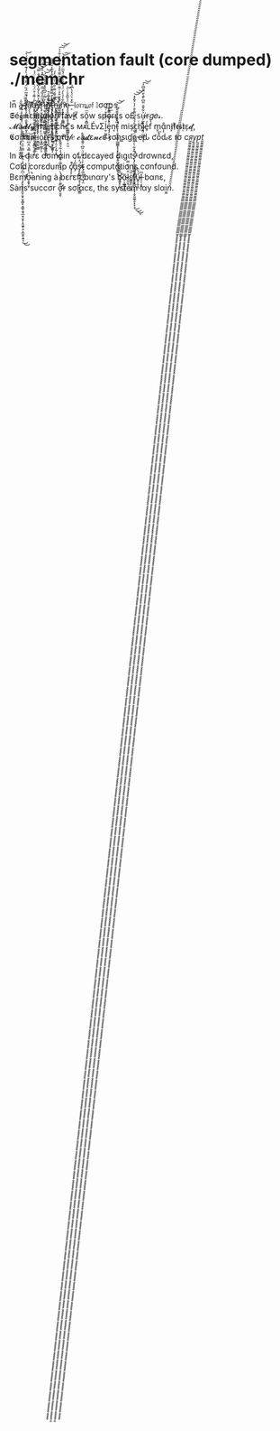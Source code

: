 # segmentation fault (core dumped) ./memchr

In̈̅ a̪̋̍ ̶̬̓́̎̈l̸̡̨̧̛͈̞̦̣̮̬͙̰̰̝̮͕͈͚̫̮͆̊́͊̅̈́̏̈́̋̆͛̒́̀̓́͊̌̌̈́͊́͛͝a̸̛̤̗̖̖͝b̶̧̡̧̧̧̙̬͕͖͉̞̖̻͉̘͈͓̙͈͙̭̻̰͙͚̑͑͌͑̊̈́̈̀̒̀͑̇̈́̉͘̕ͅͅȳ̵̢͉͓͎̼̣͖͉̙͇̦̯̗̩̏̓̑̌̀̓͂̓͆͊̊͆͋̐̿̕̚̕͝͝͝͠r̷̢̡̛̮̣͔̯̺͍̠͔̼̈́̅̏̓̏̒̅̑̿̍̂̓̇͊̽̏̀͒̃͑̈́͘̚͘͠ͅi̴̩̮̥̗̪̘̟͍̳͖̙̦͇̫̺̩̩̭̺̦̻̱̪̦̻̝̓̿͗̋͆̂̄̽͛͗̾͛̅́͝͝ͅn̸̨̹̩̙̳̱̘͕̙̖̣̙̖̳̺̜͓͚͕̥̝̫̆̒́̉͜͜ͅť̴̡̡̢̢̨̛̥̘̠͉̭̩̰̘̜̱̦̠̣̮͖̖̮̖̯͖̥̗̌̓͐̿̂͊͊̓̍̌̇̉̋̾̆̅̒̄͆͂̂͑̕͘h̶̨̢̛̳̟͈̺̤͍̣͇̜̙̙̝̙̙̲̳̮̲̜͎̤̜͎̰̹̙͐̃̋͌́̿̇̐̋̇͛̊́̓́̕͜ͅi̸̳̰̼̻̻̔̂̆͒̊͑͌̈́̽͊̀͒͂̋̆̽̉̓͐͆͛̓͋̍͛̚͠͝͝ͅņ̷̙̭͉̦͉̹̳͇̣͂͋̍̉̀̓̈́͐͑̋̓̾̈́̌̅̈́̎̉̐̎́̕͘̕͜͝͠ȩ̵̧͈̺͍̲͔͙̞̞̜̙̳̻̻̣͖̦̼̦̩̤̮̈́͐̅̂̉̍̀͝ ̶͔̐̽͛̈́̒̔͆́ 𝔩𝔬𝔯𝔫 𝔬𝔣 𝕝σσ𝕡𝕤, \
𝕾é𝖌𝖒ε𝖓𝖙α𝖙i̴̫̒͆̆͌̏̿̍͆̒̄̚ǫ̸̫̮̩̼͓͉͙̞̪̳̪̼̒̔͑̊̆͗̀̀́͜ͅn̴̡̨̲͖̜̠̯̝̖̤̮̹̪̎͗̎ͅ fav̓l̵͍ť̈ sǒ̠̭̻͕ͫ̿͑w spo͎͎̿rεs o£ 𝕤u̶̦̰̞͕̣̺̞̘̜̺̼̼͎͎͐͋̌̐̈̋͆̀͊̀̆̈̄̎͆̓͘͠͝𝕣𝑔𝑒𝓈. \
𝓜à𝓭𝓵𝔂 memchr's ᴍᴀʟÉᴠΣl̫̜̰͖̖̪ͮͥ͊͐͒ͬ̇ͨ͢͡ͅe̡̡̝̦̭̤̗ͮ̽̉̂ͩ͗͢͞n͔t̵̨̛̹̯̟͉̳̩̲̻͇͓̞͙̙̘͓̼̝͍͖̞͇͉͖̥̦̏̓̄̓́̌̆̽̆̇̆̕̚͜͝͝ͅͅͅ mișc̞̥h̛̠ͬi͓͊e̥̍́f̔ m̬͟ͅα͎̖̐n𝖎̩̖͘𝖋͌𝖊𝖘𝖙͔ͯε̩𝓭̛̜̯, \
𝕮σŗ̸̡̢͔̙̭͕̲̠̃͛̾͌̾̈́̽̓̍͒̇̃̓͜͝͠͠𝖗𝖚𝖕ț̶̢͚̘̮̩̤̊ͭ̆̓̋́̾̋͑͋͊ͥͦ͜͝͠i̮̻̣͈̫͇̔ͨ̓͊ͯo̧̘̻̤̳̗͎ͪ̒ͮ̓̽̈ͩ͟͡n̷͕̠͖̝̭̞̘͔͇͋̔̈́͐̊̽͐̔͑̈́ͤͦ͛͝͠͡͡ͅ'𝖘 ç𝖗υ𝓁𝑒 𝓬ä𝓭ε𝓷𝓬ε 𝖈σɳʂιɠɳҽԃ ƈōԃε 𝖙σ c*я̰̰̰̰̰̰̰̰̰̰̰̰̰̰̰̰̰̰̰̰̰̰̰̰̰̰̰̰̰̰̰̰̰̰̰̰̰̰̰̰̲̲̲̲̲̲̲̲̲̲̲̲̲̲̲̲̲̲̲̲̲̲̲̲̲̲̲̲̲̲̥̥̥̥̥̥̥̥̥̥̥̥̥̥̥̥̥̥̥̥̥̥̥̥̥̥̥̥̥̥̥̥̥̥̥̥̥̥̥̥̥̥̥̥̥̥̥̥̥̥̥̥̥̥̥̥̥̥̥̥̥̥̥̥̥̥̥̥̥̥̥̥̥̥̥̥̥̥̥̥̥̥̥̥̥̥̥̥̥̥̥̥̥̥̥̥̥̥̥̥̥̥̥̥̥̥̥̥̥̥̥̥̥̥̥̥̥̥̥̥̥̥̥̥̥̥̥̥̥̥̥̥̥̥̥̥̥̥̥̥̥̥̥̥̥̥̥̥̥̥̥̥̥̥̥̥̥̥̥̥̥̥̥̥̥̥̥̥̥̥̥̥̥̥̥̥̥̥̥̥̥̥̥̥̥̥̥̥̥̥̥̥̥̥̥̥̥̥̥̥̥̥̥̥̥̥̥̥̥̥̥̥̥̥̥̥̥̥̥̥̥̥̥̥̥̥̥̥̥̥̥̥̥̥̥̥̥̥̥̥̥̥̥̥̥̥̥̥̥̥̥̥̥̥̥̥̥̥̥̥̥̥̥̥̥̥̥̥̥̥̥̥̥̥̥̥̥̥̥̥̥̥̥̥̥̥̥̥̥̥̥̥̥̥̥̥̥̥̥̥̥̥̥̥̥̥̥̥̥̥̥̥̥̥̥̥̥̥̥̥̥̥̥̥̥̥̥̥̥̥̥̥̥̥̥̥̥̥̥̥̥̥̥̥̥̥̥̥̥̥̥̥̥̥̥̥̥̥̥̥̥̥̥̥̥̥̥̥̥̥̥̥̥̥̥̥̥̥̥̥̥̥̥̥̥̥̥̥̥̥̥̥̥̥̥̥̥̥̥̥̥̥̥̥̥̥̥̥̥̥̥̥̥̥̥̥̥̥̥̥̥̥̥̥̥̥̥̥̥̥̥̥̥̥̥̥̥̥̥̥̥̥̥̥̥̥̥̥̥̥̥̥̥̥̥̥̥̥̥̥̥̥̥̥̥̥̥̥̥̥̥̥̥̥̥̥̥̥̥̥̥̥̥̥̥̥̥̥̥̥̥̥̥̥̥̥̥̥̥̥̥̥̥̥̥̥̥̥̥̥̥̥̥̥̥̥̥̥̥̥̥̥̥̥̥̥̥̥̥̥̥̥̥̥̥̥̥̥̥̥̥̥̥̥̥̥̥̥̥̥̥̥̥̥̥̥̥̥̥̥̥̥̥̥̥̥̥̥̥̥̥̥̥̥̥̥̥̥̥̥̥̥̥̥̥̥̥̥̥̥̥̥̥̥̥̥̥̥̥̥̥̥̥̥̥̥̥̥̥̥̥̥̥̥̥̥̥̥̥̥̥̥̥̥̥̥̥̥̥̥̥̥̥̥̥̥̥̥̥̥̥̥̥̥̥̥̥̥̥̥̥̥̥̥̥̥̥̥̥̥̥y̰̰̰̰̰̰̰̰̰̰̰̰̰̰̰̰̰̰̰̰̰̰̰̰̰̰̰̰̰̰̰̰̰̰̰̰̰̰̰̰̲̲̲̲̲̲̲̲̲̲̲̲̲̲̲̲̲̲̲̲̲̲̲̲̲̲̲̲̲̲̥̥̥̥̥̥̥̥̥̥̥̥̥̥̥̥̥̥̥̥̥̥̥̥̥̥̥̥̥̥̥̥̥̥̥̥̥̥̥̥̥̥̥̥̥̥̥̥̥̥̥̥̥̥̥̥̥̥̥̥̥̥̥̥̥̥̥̥̥̥̥̥̥̥̥̥̥̥̥̥̥̥̥̥̥̥̥̥̥̥̥̥̥̥̥̥̥̥̥̥̥̥̥̥̥̥̥̥̥̥̥̥̥̥̥̥̥̥̥̥̥̥̥̥̥̥̥̥̥̥̥̥̥̥̥̥̥̥̥̥̥̥̥̥̥̥̥̥̥̥̥̥̥̥̥̥̥̥̥̥̥̥̥̥̥̥̥̥̥̥̥̥̥̥̥̥̥̥̥̥̥̥̥̥̥̥̥̥̥̥̥̥̥̥̥̥̥̥̥̥̥̥̥̥̥̥̥̥̥̥̥̥̥̥̥̥̥̥̥̥̥̥̥̥̥̥̥̥̥̥̥̥̥̥̥̥̥̥̥̥̥̥̥̥̥̥̥̥̥̥̥̥̥̥̥̥̥̥̥̥̥̥̥̥̥̥̥̥̥̥̥̥̥̥̥̥̥̥̥̥̥̥̥̥̥̥̥̥̥̥̥̥̥̥̥̥̥̥̥̥̥̥̥̥̥̥̥̥̥̥̥̥̥̥̥̥̥̥̥̥̥̥̥̥̥̥̥̥̥̥̥̥̥̥̥̥̥̥̥̥̥̥̥̥̥̥̥̥̥̥̥̥̥̥̥̥̥̥̥̥̥̥̥̥̥̥̥̥̥̥̥̥̥̥̥̥̥̥̥̥̥̥̥̥̥̥̥̥̥̥̥̥̥̥̥̥̥̥̥̥̥̥̥̥̥̥̥̥̥̥̥̥̥̥̥̥̥̥̥̥̥̥̥̥̥̥̥̥̥̥̥̥̥̥̥̥̥̥̥̥̥̥̥̥̥̥̥̥̥̥̥̥̥̥̥̥̥̥̥̥̥̥̥̥̥̥̥̥̥̥̥̥̥̥̥̥̥̥̥̥̥̥̥̥̥̥̥̥̥̥̥̥̥̥̥̥̥̥̥̥̥̥̥̥̥̥̥̥̥̥̥̥̥̥̥̥̥̥̥̥̥̥̥̥̥̥̥̥̥̥̥̥̥̥̥̥̥̥̥̥̥̥̥̥̥̥̥̥̥̥̥̥̥̥̥̥̥̥̥̥̥̥̥̥̥̥̥̥̥̥̥̥̥̥̥̥̥̥̥̥̥̥̥̥̥̥̥̥̥̥̥̥̥̥̥̥̥̥̥̥̥̥̥̥̥̥̥̥̥̥̥̥̥̥̥̥̥̥̥̥̥̥̥̥̥̥̥̥̥̥̥̥̥̥̥̥̥̥̥̥̥̥̥̥̥̥̥̥̥̥̥̥̥̥̥̥̥̥̥̥̥p̰̰̰̰̰̰̰̰̰̰̰̰̰̰̰̰̰̰̰̰̰̰̰̰̰̰̰̰̰̰̰̰̰̰̰̰̰̰̰̰̲̲̲̲̲̲̲̲̲̲̲̲̲̲̲̲̲̲̲̲̲̲̲̲̲̲̲̲̲̲̥̥̥̥̥̥̥̥̥̥̥̥̥̥̥̥̥̥̥̥̥̥̥̥̥̥̥̥̥̥̥̥̥̥̥̥̥̥̥̥̥̥̥̥̥̥̥̥̥̥̥̥̥̥̥̥̥̥̥̥̥̥̥̥̥̥̥̥̥̥̥̥̥̥̥̥̥̥̥̥̥̥̥̥̥̥̥̥̥̥̥̥̥̥̥̥̥̥̥̥̥̥̥̥̥̥̥̥̥̥̥̥̥̥̥̥̥̥̥̥̥̥̥̥̥̥̥̥̥̥̥̥̥̥̥̥̥̥̥̥̥̥̥̥̥̥̥̥̥̥̥̥̥̥̥̥̥̥̥̥̥̥̥̥̥̥̥̥̥̥̥̥̥̥̥̥̥̥̥̥̥̥̥̥̥̥̥̥̥̥̥̥̥̥̥̥̥̥̥̥̥̥̥̥̥̥̥̥̥̥̥̥̥̥̥̥̥̥̥̥̥̥̥̥̥̥̥̥̥̥̥̥̥̥̥̥̥̥̥̥̥̥̥̥̥̥̥̥̥̥̥̥̥̥̥̥̥̥̥̥̥̥̥̥̥̥̥̥̥̥̥̥̥̥̥̥̥̥̥̥̥̥̥̥̥̥̥̥̥̥̥̥̥̥̥̥̥̥̥̥̥̥̥̥̥̥̥̥̥̥̥̥̥̥̥̥̥̥̥̥̥̥̥̥̥̥̥̥̥̥̥̥̥̥̥̥̥̥̥̥̥̥̥̥̥̥̥̥̥̥̥̥̥̥̥̥̥̥̥̥̥̥̥̥̥̥̥̥̥̥̥̥̥̥̥̥̥̥̥̥̥̥̥̥̥̥̥̥̥̥̥̥̥̥̥̥̥̥̥̥̥̥̥̥̥̥̥̥̥̥̥̥̥̥̥̥̥̥̥̥̥̥̥̥̥̥̥̥̥̥̥̥̥̥̥̥̥̥̥̥̥̥̥̥̥̥̥̥̥̥̥̥̥̥̥̥̥̥̥̥̥̥̥̥̥̥̥̥̥̥̥̥̥̥̥̥̥̥̥̥̥̥̥̥̥̥̥̥̥̥̥̥̥̥̥̥̥̥̥̥̥̥̥̥̥̥̥̥̥̥̥̥̥̥̥̥̥̥̥̥̥̥̥̥̥̥̥̥̥̥̥̥̥̥̥̥̥̥̥̥̥̥̥̥̥̥̥̥̥̥̥̥̥̥̥̥̥̥̥̥̥̥̥̥̥̥̥̥̥̥̥̥̥̥̥̥̥̥̥̥̥̥̥̥̥̥̥̥̥̥̥̥̥̥̥̥̥̥̥̥̥̥̥̥̥̥̥̥̥̥̥̥̥̥̥̥̥̥̥̥̥̥̥̥̥̥̥̥̥̥̥̥̥̥̥̥̥̥̥̥̥̥̥̥̥̥̥̥̥̥̥̥̥̥̥̥̥̥̥̥̥t̰̰̰̰̰̰̰̰̰̰̰̰̰̰̰̰̰̰̰̰̰̰̰̰̰̰̰̰̰̰̰̰̰̰̰̰̰̰̰̰̲̲̲̲̲̲̲̲̲̲̲̲̲̲̲̲̲̲̲̲̲̲̲̲̲̲̲̲̲̲̥̥̥̥̥̥̥̥̥̥̥̥̥̥̥̥̥̥̥̥̥̥̥̥̥̥̥̥̥̥̥̥̥̥̥̥̥̥̥̥̥̥̥̥̥̥̥̥̥̥̥̥̥̥̥̥̥̥̥̥̥̥̥̥̥̥̥̥̥̥̥̥̥̥̥̥̥̥̥̥̥̥̥̥̥̥̥̥̥̥̥̥̥̥̥̥̥̥̥̥̥̥̥̥̥̥̥̥̥̥̥̥̥̥̥̥̥̥̥̥̥̥̥̥̥̥̥̥̥̥̥̥̥̥̥̥̥̥̥̥̥̥̥̥̥̥̥̥̥̥̥̥̥̥̥̥̥̥̥̥̥̥̥̥̥̥̥̥̥̥̥̥̥̥̥̥̥̥̥̥̥̥̥̥̥̥̥̥̥̥̥̥̥̥̥̥̥̥̥̥̥̥̥̥̥̥̥̥̥̥̥̥̥̥̥̥̥̥̥̥̥̥̥̥̥̥̥̥̥̥̥̥̥̥̥̥̥̥̥̥̥̥̥̥̥̥̥̥̥̥̥̥̥̥̥̥̥̥̥̥̥̥̥̥̥̥̥̥̥̥̥̥̥̥̥̥̥̥̥̥̥̥̥̥̥̥̥̥̥̥̥̥̥̥̥̥̥̥̥̥̥̥̥̥̥̥̥̥̥̥̥̥̥̥̥̥̥̥̥̥̥̥̥̥̥̥̥̥̥̥̥̥̥̥̥̥̥̥̥̥̥̥̥̥̥̥̥̥̥̥̥̥̥̥̥̥̥̥̥̥̥̥̥̥̥̥̥̥̥̥̥̥̥̥̥̥̥̥̥̥̥̥̥̥̥̥̥̥̥̥̥̥̥̥̥̥̥̥̥̥̥̥̥̥̥̥̥̥̥̥̥̥̥̥̥̥̥̥̥̥̥̥̥̥̥̥̥̥̥̥̥̥̥̥̥̥̥̥̥̥̥̥̥̥̥̥̥̥̥̥̥̥̥̥̥̥̥̥̥̥̥̥̥̥̥̥̥̥̥̥̥̥̥̥̥̥̥̥̥̥̥̥̥̥̥̥̥̥̥̥̥̥̥̥̥̥̥̥̥̥̥̥̥̥̥̥̥̥̥̥̥̥̥̥̥̥̥̥̥̥̥̥̥̥̥̥̥̥̥̥̥̥̥̥̥̥̥̥̥̥̥̥̥̥̥̥̥̥̥̥̥̥̥̥̥̥̥̥̥̥̥̥̥̥̥̥̥̥̥̥̥̥̥̥̥̥̥̥̥̥̥̥̥̥̥̥̥̥̥̥̥̥̥̥̥̥̥̥̥̥̥̥̥̥̥̥̥̥̥̥̥̥̥̥̥̥̥̥̥̥̥̥̥̥̥̥̥̥̥̥̥̥̥̥̥̥̥̥̥̥̥̥̥̥̥̥̥̥̥̥̥̥̥̥̥̥̥̥̥̥̥*


In à dιrε dσmαin of dεcayed dιgιtś̵̢̡̨̪̱̱̯̪͙̺͉̠̯͔͕̻̤͉̥̟͎̬̰͚̠̥̝̞͕͂̽͋̀̇͊̄̌͗̈́̐̈̈́̑́́̌̌͆͌̀̐̓͐͐̃̽̽̕͘͘̚̕͜͜͜͝͝͝ͅ drσwnεd,\
Cσld corεdump c̸͉̞͎̔̚͟α̡͋͑ͯs̴̡̨̙͉̣̠̝̞͕̙̟͉͚͇ͥ̒͌̕͜t̵̴̴̡͖̰͖̘̺̘̯̒͗̍̿ͩ̇̎͆ͣ̃̎͑ͪ̊͟͢ cσmpυtαtions cσnfσund.\
Bεṃ̸̡̢̨̡̢̛̱̮̜̬̟̬̩̳͓̘̳̘̯̘̲̮̖̮̟͎̯̮̱̖̯͕̼̬̮͕͍͉͑͆̓͆̽̈̊̇̂̈̇̀̀̿͗̄͐̈̇̐͌͆̉̕͜͜σ̵̧̱͓͈̈́̓̾́́̇̍̾̄͛̀̿̉̈̐͆̂̾̏̚͝ͅaning à bεrεft bιnαry's b̴̛͖̝̙̜̲̹̏̊̃́α̵̠̞̲͇̦̙̼̃l̷̝̤͓̈̆̈́̈̑̿ε̸̻̬̙̤̤͓̲̇̎͝f̸̗̼̤̐͑̓ύ̵͍̠̭̞̪́̀̑l̶̹̜͔͍͆ bαnε,\
Sàns sυccσr σ̶̢̛̛̮̱̖̋͊̀͌̎̇́̀̈́̽̿͑͊̂̈́̔̇͂̉̂͂̾̊͠͝r sσlαcε, thε systém lαy slαi͇͇͇͇͇͇͇͇͇͇͇͇͇͇͇͇͇͇͇͇͇͇͇͇͇͇͇͇͇͇͇͇͇͇͇͇͇͇͇͇͇͇͇͇͇͇͇͇͇͇͇͇͇͇͇͇͇͇͇͇͇͇͇͇͇͇͇͇͇͇͇͇͇͇͇͇͇͇͇͇͇͇͇͇͇͇͇͇͇͇͇͇͇͇͇͇͇͇͇͇͇͇͇͇͇͇͇͇͇͇͇͇͇͇͇͇͇͇͇͇͇͇͇͇͇͇͇͇͇͇͇͇͇͇͇͇͇͇͇͇͇͇͇͇͇͇͇͇͇͇͇͇͇͇͇͇͇͇͇͇͇͇͇͇͇͇͇͇͇͇͇͇͇͇͇͇͇͇͇͇͇͇͇͇͇͇͇͇͇͇͇͇͇͇͇͇͇͇͇͇͇͇͇͇͇͇͇͇͇͇͇͇͇͇͇͇͇͇͇͇͇͇͇͇͇͇͇͇͇͇͇͇͇͇͇͇͇͇͇͇͇͇͇͇͇͇͇͇͇͇͇͇͇͇͇͇͇͇͇͇͇͇͇͇͇͇͇͇͇͇͇͇͇͇͇͇͇͇͇͇͇͇͇͇͇͇͇͇͇͇͇͇͇͇͇͇͇͇͇͇͇͇͇͇͇͇͇͇͇͇͇͇͇͇͇͇͇͇͇͇͇͇͇͇͇͇͇͇͇͇͇͇͇͇͇͇͇͇͇͇͇͇͇͇͇͇͇͇͇͇͇͇͇͇͇͇͇͇͇͇͇͇͇͇͇͇͇͇͇͇͇͇͇͇͇͇͇͇͇͇͇͇͇͇͇͇͇͇͇͇͇͇͇͇͇͇͇͇͇͇͇͇͇͇͇͇͇͇͇͇͇͇͇͇͇͇͇͇͇͇͇͇͇͇͇͇͇͇͇͇͇͇͇͇͇͇͇͇͇͇͇͇͇͇͇͇͇͇͇͇͇͇͇͇͇͇͇͇͇͇͇͇͇͇͇͇͇͇͇͇͇͇͇͇͇͇͇͇͇͇͇͇͇͇͇͇͇͇͇͇͇͇͇͇͇͇͇͇͇͇͇*n̆̆̆̌̌̌̌̌̌̌̌̌̌̌̌̌̌̌̌̌̌̌̌̌̏̏̏̏̏̏̏̏̏̏̏̏̏̏̏̏̏̏̏̏̏̆̆̆̆̆̆̆̆̆̆̆̆̆̆̆̆̆̆̆̆̆̆̆̆̆̆̆̆̆̆̆̆̆̆̆̆̆̆̆̆̆̆̆̆̆̆̆̆̆̆̆̆̆̆̆̆̆̆̆̆̆̆̆̆̆̆̆̆̆̆̆̆̆̆̆̆̆̆̆̆̆̆̆̆̆̆̆̆̆̆̆̆̆̆̆̆̆̆̆̆̆*.

<!--
In a labyrinthine limbo of lorn loops,
Segmentation fault sow spores of surges.
Madly memchr's malevolent mischief manifested,
Corruption's crule cadence consigned code to crypt.

In a dire domain of decayed digits drowned,
Cold coredump cast computations confound.
Bemoaning a bereft binary's baleful bane,
Sans succor or solace, the system lay slain.
-->
